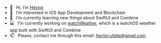 
- 👋 &ensp;Hi, I’m [Héctor](https://github.com/hues0s)
- 🎯 &ensp;I’m interested in iOS App Development and Blockchain
- 🌱 &ensp;I’m currently learning new things about SwiftUI and Combine
- 💻 &ensp;I’m currently working on [watchWeather](https://github.com/hues0s/watchWeather), which is a watchOS weather app built with SwiftUI and Combine
- 📫 &ensp;Please, contact me through this email: hector.ullate@gmail.com
